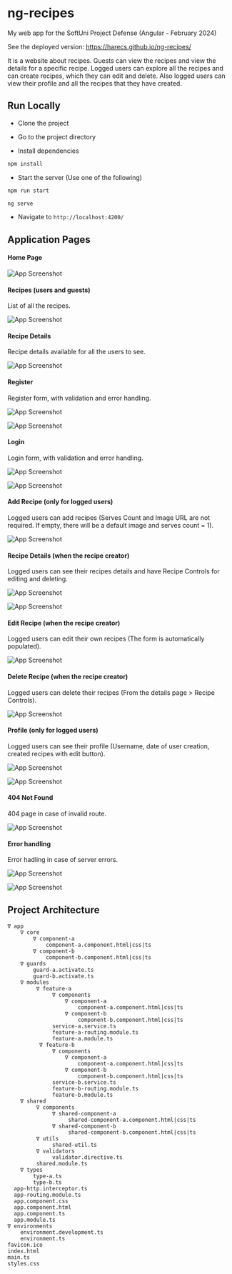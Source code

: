
# ng-recipes

My web app for the SoftUni Project Defense (Angular - February 2024)

See the deployed version:
https://harecs.github.io/ng-recipes/

It is a website about recipes. Guests can view the recipes and view the details for a specific recipe.
Logged users can explore all the recipes and can create recipes, which they can edit and delete.
Also logged users can view their profile and all the recipes that they have created.

## Run Locally

- Clone the project

- Go to the project directory

- Install dependencies

```bash
npm install
```

- Start the server (Use one of the following)

```bash
npm run start
```
```bash
ng serve
```

- Navigate to `http://localhost:4200/`
## Application Pages

#### Home Page
![App Screenshot](https://gcdnb.pbrd.co/images/s7mvpxjgdoJa.png?o=1)

#### Recipes (users and guests)
List of all the recipes.

![App Screenshot](https://gcdnb.pbrd.co/images/GyIh1YGgfaxN.png?o=1)

#### Recipe Details
Recipe details available for all the users to see.

![App Screenshot](https://gcdnb.pbrd.co/images/p9jIrHZl8V1W.png?o=1)

#### Register
Register form, with validation and error handling.

![App Screenshot](https://gcdnb.pbrd.co/images/2LAPLodIZPMB.png?o=1)

![App Screenshot](https://gcdnb.pbrd.co/images/TkVVd4igwPCQ.png?o=1)

#### Login
Login form, with validation and error handling.

![App Screenshot](https://gcdnb.pbrd.co/images/ZEGjPbeM3FKi.png?o=1)

![App Screenshot](https://i.ibb.co/WxpMTnq/Screenshot-2024-04-02-at-20-26-20.png)

#### Add Recipe (only for logged users)
Logged users can add recipes (Serves Count and Image URL are not required. If empty, there will be a default image and serves count = 1).

![App Screenshot](https://gcdnb.pbrd.co/images/jEvgFedBYMaO.png?o=1)

#### Recipe Details (when the recipe creator)
Logged users can see their recipes details and have Recipe Controls for editing and deleting.

![App Screenshot](https://gcdnb.pbrd.co/images/rlD3cyNw5qaI.png?o=1)

![App Screenshot](https://gcdnb.pbrd.co/images/eEQMLzyaRdoF.png?o=1)

#### Edit Recipe (when the recipe creator)
Logged users can edit their own recipes (The form is automatically populated).

![App Screenshot](https://gcdnb.pbrd.co/images/wBWOz3VXgcdB.png?o=1)

#### Delete Recipe (when the recipe creator)
Logged users can delete their recipes (From the details page > Recipe Controls).

![App Screenshot](https://gcdnb.pbrd.co/images/Fb0RuCqxefx0.png?o=1)

#### Profile (only for logged users)
Logged users can see their profile (Username, date of user creation, created recipes with edit button).

![App Screenshot](https://gcdnb.pbrd.co/images/WyecBJQWdiFI.png?o=1)

![App Screenshot](https://gcdnb.pbrd.co/images/a4jAYan09vDZ.png?o=1)

#### 404 Not Found
404 page in case of invalid route.

![App Screenshot](https://gcdnb.pbrd.co/images/YNLF87cB9pOH.png?o=1)

#### Error handling
Error hadling in case of server errors.

![App Screenshot](https://i.ibb.co/WxpMTnq/Screenshot-2024-04-02-at-20-26-20.png)

![App Screenshot](https://i.ibb.co/v1Nk8dP/Screenshot-2024-04-02-at-20-37-22.png)
## Project Architecture




```
∇ app
    ∇ core              
        ∇ component-a
            component-a.component.html|css|ts
        ∇ component-b
            component-b.component.html|css|ts
    ∇ guards              
        guard-a.activate.ts
        guard-b.activate.ts
    ∇ modules
         ∇ feature-a
              ∇ components
                  ∇ component-a
                      component-a.component.html|css|ts
                  ∇ component-b
                      component-b.component.html|css|ts
              service-a.service.ts
              feature-a-routing.module.ts
              feature-a.module.ts
          ∇ feature-b
              ∇ components
                  ∇ component-a
                      component-a.component.html|css|ts
                  ∇ component-b
                      component-b.component.html|css|ts
              service-b.service.ts
              feature-b-routing.module.ts
              feature-b.module.ts
    ∇ shared
         ∇ components
              ∇ shared-component-a
                   shared-component-a.component.html|css|ts
              ∇ shared-component-b
                   shared-component-b.component.html|css|ts
         ∇ utils
              shared-util.ts
         ∇ validators
              validator.directive.ts
         shared.module.ts
    ∇ types
        type-a.ts
        type-b.ts
  app-http.interceptor.ts
  app-routing.module.ts
  app.component.css
  app.component.html
  app.component.ts
  app.module.ts
∇ environments
    environment.development.ts
    environment.ts
favicon.ico
index.html
main.ts
styles.css
```
